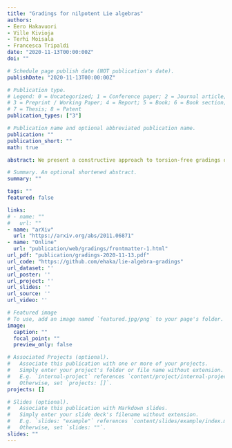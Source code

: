 ```yaml
---
title: "Gradings for nilpotent Lie algebras"
authors:
- Eero Hakavuori
- Ville Kivioja
- Terhi Moisala
- Francesca Tripaldi
date: "2020-11-13T00:00:00Z"
doi: ""

# Schedule page publish date (NOT publication's date).
publishDate: "2020-11-13T00:00:00Z"

# Publication type.
# Legend: 0 = Uncategorized; 1 = Conference paper; 2 = Journal article;
# 3 = Preprint / Working Paper; 4 = Report; 5 = Book; 6 = Book section;
# 7 = Thesis; 8 = Patent
publication_types: ["3"]

# Publication name and optional abbreviated publication name.
publication: ""
publication_short: ""
math: true

abstract: We present a constructive approach to torsion-free gradings of Lie algebras. Our main result is the computation of a maximal grading. Given a Lie algebra, using its maximal grading we enumerate all of its torsion-free gradings as well as its positive gradings. As applications, we classify gradings in low dimension, we consider the enumeration of Heintze groups, and we give methods to find bounds for non-vanishing $\ell^{q,p}$ cohomology.

# Summary. An optional shortened abstract.
summary: ""

tags: ""
featured: false

links:
# - name: ""
#   url: ""
- name: "arXiv"
  url: "https://arxiv.org/abs/2011.06871"
- name: "Online"
  url: "publication/web/gradings/frontmatter-1.html"
url_pdf: "publication/gradings-2020-11-13.pdf"
url_code: "https://github.com/ehaka/lie-algebra-gradings"
url_dataset: ''
url_poster: ''
url_project: ''
url_slides: ''
url_source: ''
url_video: ''

# Featured image
# To use, add an image named `featured.jpg/png` to your page's folder. 
image:
  caption: ""
  focal_point: ""
  preview_only: false

# Associated Projects (optional).
#   Associate this publication with one or more of your projects.
#   Simply enter your project's folder or file name without extension.
#   E.g. `internal-project` references `content/project/internal-project/index.md`.
#   Otherwise, set `projects: []`.
projects: []

# Slides (optional).
#   Associate this publication with Markdown slides.
#   Simply enter your slide deck's filename without extension.
#   E.g. `slides: "example"` references `content/slides/example/index.md`.
#   Otherwise, set `slides: ""`.
slides: ""
---
```

